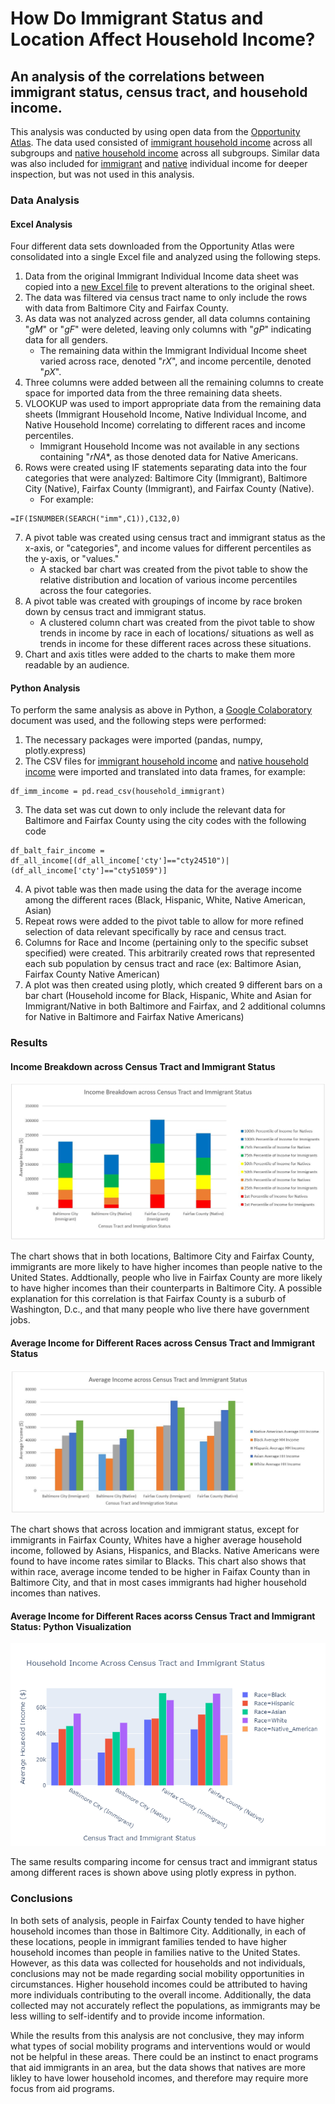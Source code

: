 How Do Immigrant Status and Location Affect Household Income?
======
## An analysis of the correlations between immigrant status, census tract, and household income.

This analysis was conducted by using open data from the [Opportunity Atlas](https://www.opportunityatlas.org/). The data used consisted of [immigrant household income](https://github.com/karinafrank/comparing-immigrant-and-native-household-income-between-baltimore-and-fairfax-county/blob/master/Household_Immigrant.xlsx) across all subgroups and [native household income](https://github.com/karinafrank/comparing-immigrant-and-native-household-income-between-baltimore-and-fairfax-county/blob/master/Household_Native.xlsx) across all subgroups. Similar data was also included for [immigrant](https://github.com/karinafrank/comparing-immigrant-and-native-household-income-between-baltimore-and-fairfax-county/blob/master/Individual_Immigrant.xlsx) and [native](https://github.com/karinafrank/comparing-immigrant-and-native-household-income-between-baltimore-and-fairfax-county/blob/master/Individual_Native.xlsx) individual income for deeper inspection, but was not used in this analysis.

### Data Analysis

#### Excel Analysis

Four different data sets downloaded from the Opportunity Atlas were consolidated into a single Excel file and analyzed using the following steps.
1. Data from the original Immigrant Individual Income data sheet was copied into a [new Excel file](https://github.com/karinafrank/comparing-immigrant-and-native-household-income-between-baltimore-and-fairfax-county/blob/master/Data%20Analysis.xlsx) to prevent alterations to the original sheet. 
2. The data was filtered via census tract name to only include the rows with data from Baltimore City and Fairfax County.
3. As data was not analyzed across gender, all data columns containing "_gM_" or "_gF_" were deleted, leaving only columns with "_gP_" indicating data for all genders. 
   * The remaining data within the Immigrant Individual Income sheet varied across race, denoted "_rX_", and income percentile, denoted "_pX_". 
4. Three columns were added between all the remaining columns to create space for imported data from the three remaining data sheets.
5. VLOOKUP was used to import appropriate data from the remaining data sheets (Immigrant Household Income, Native Individual Income, and Native Household Income) correlating to different races and income percentiles. 
   * Immigrant Household Income was not available in any sections containing "_rNA_*, as those denoted data for Native Americans.
6. Rows were created using IF statements separating data into the four categories that were analyzed: Baltimore City (Immigrant), Baltimore City (Native), Fairfax County (Immigrant), and Fairfax County (Native).
   * For example:
```
=IF(ISNUMBER(SEARCH("imm",C1)),C132,0)
```
7. A pivot table was created using census tract and immigrant status as the x-axis, or "categories", and income values for different percentiles as the y-axis, or "values."
   * A stacked bar chart was created from the pivot table to show the relative distribution and location of various income percentiles across the four categories. 
8. A pivot table was created with groupings of income by race broken down by census tract and immigrant status.
   * A clustered column chart was created from the pivot table to show trends in income by race in each of locations/ situations as well as trends in income for these different races across these situations.
9. Chart and axis titles were added to the charts to make them more readable by an audience. 

#### Python Analysis

To perform the same analysis as above in Python, a [Google Colaboratory](https://colab.research.google.com/drive/13LaPr4w2sO_tAemlQQD_PGSh5l_tA1kX) document was used, and the following steps were performed:
1. The necessary packages were imported (pandas, numpy, plotly.express)
2. The CSV files for [immigrant household income](https://raw.githubusercontent.com/karinafrank/comparing-immigrant-and-native-household-income-between-baltimore-and-fairfax-county/master/Household_ImmigrantCSV.csv) and [native household income](https://raw.githubusercontent.com/karinafrank/comparing-immigrant-and-native-household-income-between-baltimore-and-fairfax-county/master/Household_NativeCSV.csv) were imported and translated into data frames, for example:
```
df_imm_income = pd.read_csv(household_immigrant)
```
3. The data set was cut down to only include the relevant data for Baltimore and Fairfax County using the city codes with the following code
```
df_balt_fair_income = df_all_income[(df_all_income['cty']=="cty24510")|(df_all_income['cty']=="cty51059")]
```
4. A pivot table was then made using the data for the average income among the different races (Black, Hispanic, White, Native American, Asian)
5. Repeat rows were added to the pivot table to allow for more refined selection of data relevant specifically by race and census tract.
6. Columns for Race and Income (pertaining only to the specific subset specified) were created. This arbitrarily created rows that represented each sub population by census tract and race (ex: Baltimore Asian, Fairfax County Native American)
7. A plot was then created using plotly, which created 9 different bars on a bar chart (Household income for Black, Hispanic, White and Asian for Immigrant/Native in both Baltimore and Fairfax, and 2 additional columns for Native in Baltimore and Fairfax Native Americans)

### Results

#### Income Breakdown across Census Tract and Immigrant Status 

![Image description](https://github.com/karinafrank/comparing-immigrant-and-native-household-income-between-baltimore-and-fairfax-county/blob/master/Graph%201.JPG)

The chart shows that in both locations, Baltimore City and Fairfax County, immigrants are more likely to have higher incomes than people native to the United States. Addtionally, people who live in Fairfax County are more likely to have higher incomes than their counterparts in Baltimore City. A possible explanation for this correlation is that Fairfax County is a suburb of Washington, D.c., and that many people who live there have government jobs. 

#### Average Income for Different Races across Census Tract and Immigrant Status

![Image description](https://github.com/karinafrank/comparing-immigrant-and-native-household-income-between-baltimore-and-fairfax-county/blob/master/Graph%202.JPG)

The chart shows that across location and immigrant status, except for immigrants in Fairfax County, Whites have a higher average household income, followed by Asians, Hispanics, and Blacks. Native Americans were found to have income rates similar to Blacks. This chart also shows that within race, average income tended to be higher in Faifax County than in Baltimore City, and that in most cases immigrants had higher household incomes than natives. 

#### Average Income for Different Races acorss Census Tract and Immigrant Status: Python Visualization

![alt text](https://github.com/karinafrank/comparing-immigrant-and-native-household-income-between-baltimore-and-fairfax-county/blob/master/Plotly%20Visualization.png)

The same results comparing income for census tract and immigrant status among different races is shown above using plotly express in python.

### Conclusions

In both sets of analysis, people in Fairfax County tended to have higher household incomes than those in Baltimore City. Additionally, in each of these locations, people in immigrant families tended to have higher household incomes than people in families native to the United States. However, as this data was collected for households and not individuals, conclusions may not be made regarding social mobility opportunities in circumstances. Higher household incomes could be attributed to having more individuals contributing to the overall income. Additionally, the data collected may not accurately reflect the populations, as immigrants may be less willing to self-identify and to provide income information.

While the results from this analysis are not conclusive, they may inform what types of social mobility programs and interventions would or would not be helpful in these areas. There could be an instinct to enact programs that aid immigrants in an area, but the data shows that natives are more likley to have lower household incomes, and therefore may require more focus from aid programs. 

